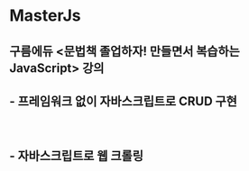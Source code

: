 # MasterJs
<h2>구름에듀 <문법책 졸업하자! 만들면서 복습하는 JavaScript> 강의<h2>
<p> - 프레임워크 없이 자바스크립트로 CRUD 구현<p></br> 
<p> - 자바스크립트로 웹 크롤링<p>

